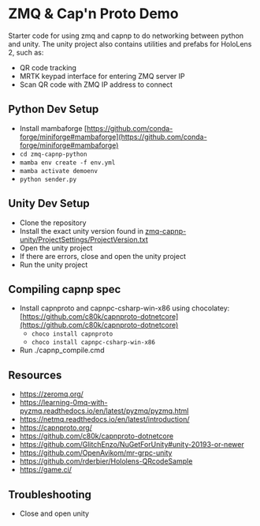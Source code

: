 # ZMQ & Cap'n Proto Demo

Starter code for using zmq and capnp to do networking between python and unity.
The unity project also contains utilities and prefabs for HoloLens 2, such as:
- QR code tracking
- MRTK keypad interface for entering ZMQ server IP
- Scan QR code with ZMQ IP address to connect

## Python Dev Setup
- Install mambaforge [https://github.com/conda-forge/miniforge#mambaforge](https://github.com/conda-forge/miniforge#mambaforge)
- `cd zmq-capnp-python`
- `mamba env create -f env.yml`
- `mamba activate demoenv`
- `python sender.py`

## Unity Dev Setup
- Clone the repository
- Install the exact unity version found in [zmq-capnp-unity/ProjectSettings/ProjectVersion.txt](zmq-capnp-unity/ProjectSettings/ProjectVersion.txt)
- Open the unity project
- If there are errors, close and open the unity project
- Run the unity project

## Compiling capnp spec
- Install capnproto and capnpc-csharp-win-x86 using chocolatey: [https://github.com/c80k/capnproto-dotnetcore](https://github.com/c80k/capnproto-dotnetcore)
    - `choco install capnproto`
    - `choco install capnpc-csharp-win-x86`
- Run ./capnp_compile.cmd

## Resources
- https://zeromq.org/
- https://learning-0mq-with-pyzmq.readthedocs.io/en/latest/pyzmq/pyzmq.html
- https://netmq.readthedocs.io/en/latest/introduction/
- https://capnproto.org/
- https://github.com/c80k/capnproto-dotnetcore
- https://github.com/GlitchEnzo/NuGetForUnity#unity-20193-or-newer
- https://github.com/OpenAvikom/mr-grpc-unity
- https://github.com/rderbier/Hololens-QRcodeSample
- https://game.ci/

## Troubleshooting
- Close and open unity